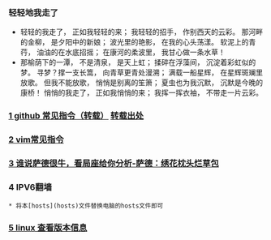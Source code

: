
### 轻轻地我走了
*   轻轻的我走了， 正如我轻轻的来； 我轻轻的招手， 作别西天的云彩。
那河畔的金柳， 是夕阳中的新娘； 波光里的艳影， 在我的心头荡漾。 
软泥上的青荇， 油油的在水底招摇； 在康河的柔波里， 我甘心做一条水草！ 
*   那榆荫下的一潭， 不是清泉， 是天上虹； 揉碎在浮藻间， 沉淀着彩虹似的梦。 
寻梦？撑一支长篙， 向青草更青处漫溯； 满载一船星辉， 在星辉斑斓里放歌。 
但我不能放歌， 悄悄是别离的笙箫； 夏虫也为我沉默， 沉默是今晚的康桥！ 
悄悄的我走了， 正如我悄悄的来； 我挥一挥衣袖， 不带走一片云彩。


### [1 github 常见指令（转载）](githubI.md) [转载出处](https://gist.github.com/guweigang/9848271)
### [2 vim常见指令](vimI.md) 
### [3 谁说萨德很牛，看局座给你分析-萨德：绣花枕头烂草包](https://youtu.be/nyu9xWSkhDI)
### 4 IPV6翻墙
    * 将本[hosts](hosts)文件替换电脑的hosts文件即可

### [5 linux 查看版本信息](Linuxattr.md)
